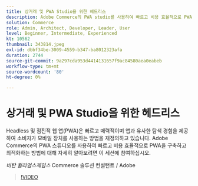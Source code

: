 ```yaml
---
title: 상거래 및 PWA Studio을 위한 헤드리스
description: Adobe Commerce의 PWA studio를 사용하여 빠르고 비용 효율적으로 PWA을 구축하고 최적화하는 방법에 대해 자세히 알아보십시오.
solution: Commerce
role: Admin, Architect, Developer, Leader, User
level: Beginner, Intermediate, Experienced
kt: 10562
thumbnail: 343814.jpeg
exl-id: dbbf34be-3009-4559-b347-ba8012323afa
duration: 2744
source-git-commit: 9a297cda953d4414131657f9ac84580aea0eabeb
workflow-type: tm+mt
source-wordcount: '80'
ht-degree: 0%

---
```


# 상거래 및 PWA Studio을 위한 헤드리스

Headless 및 점진적 웹 앱(PWA)은 빠르고 매력적이며 앱과 유사한 탐색 경험을 제공하여 소비자가 모바일 장치를 사용하는 방법을 재정의하고 있습니다. Adobe Commerce의 PWA 스튜디오를 사용하여 빠르고 비용 효율적으로 PWA을 구축하고 최적화하는 방법에 대해 자세히 알아보려면 이 세션에 참여하십시오.

*비탄 윌리엄스제임스* Commerce 솔루션 컨설턴트 / Adobe

>[!VIDEO](https://video.tv.adobe.com/v/343814/?quality=12&learn=on)

